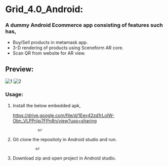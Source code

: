 # Grid_4.0_Android:

### A dummy Android Ecommerce app consisting of features such has,
* Buy/Sell products in metamask app.
* 3-D rendering of products using Sceneform AR core.
* Scan QR from website for AR view.

## Preview:

![1](https://user-images.githubusercontent.com/90695071/181925633-06a18c60-9acb-4b82-b23a-79305ac51ae5.png)
![2](https://user-images.githubusercontent.com/90695071/181925646-ef757d46-0b53-4eaf-a7e1-e0122236faed.png)



### Usage:

1. Install the below embedded apk,

   https://drive.google.com/file/d/1Eey42zd1rLolW-Obn_VLPPrjip7FPn8n/view?usp=sharing
       
                  or
                  
3. Git clone the repositoty in Android studio and run.

                 or
                 
3. Download zip and open project in Android studio.






